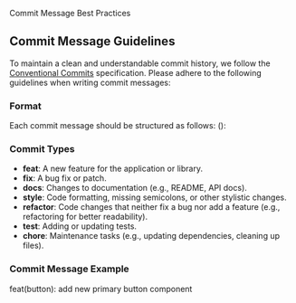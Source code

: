 Commit Message Best Practices

## Commit Message Guidelines

To maintain a clean and understandable commit history, we follow the [Conventional Commits](https://www.conventionalcommits.org/en/v1.0.0/) specification. Please adhere to the following guidelines when writing commit messages:

### Format
Each commit message should be structured as follows:
<type>(<scope>): <subject>


### **Commit Types**
- **feat**: A new feature for the application or library.
- **fix**: A bug fix or patch.
- **docs**: Changes to documentation (e.g., README, API docs).
- **style**: Code formatting, missing semicolons, or other stylistic changes.
- **refactor**: Code changes that neither fix a bug nor add a feature (e.g., refactoring for better readability).
- **test**: Adding or updating tests.
- **chore**: Maintenance tasks (e.g., updating dependencies, cleaning up files).

### **Commit Message Example**
feat(button): add new primary button component